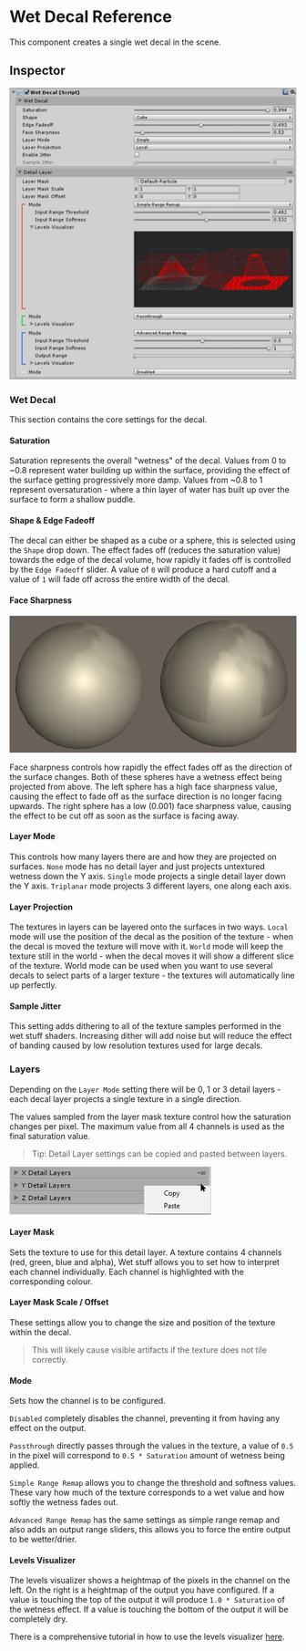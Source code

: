 # Wet Decal Reference

This component creates a single wet decal in the scene.

## Inspector

![Wet Decal Inspector](../images/WetDecalInspector.png)

### Wet Decal

This section contains the core settings for the decal.

#### Saturation

Saturation represents the overall "wetness" of the decal. Values from 0 to ~0.8 represent water building up within the surface, providing the effect of the surface getting progressively more damp. Values from ~0.8 to 1 represent oversaturation - where a thin layer of water has built up over the surface to form a shallow puddle.

#### Shape & Edge Fadeoff

The decal can either be shaped as a cube or a sphere, this is selected using the `Shape` drop down. The effect fades off (reduces the saturation value) towards the edge of the decal volume, how rapidly it fades off is controlled by the `Edge Fadeoff` slider. A value of `0` will produce a hard cutoff and a value of `1` will fade off across the entire width of the decal.

#### Face Sharpness

![Wet Decal Inspector](../images/FaceSharpness.png)

Face sharpness controls how rapidly the effect fades off as the direction of the surface changes. Both of these spheres have a wetness effect being projected from above. The left sphere has a high face sharpness value, causing the effect to fade off as the surface direction is no longer facing upwards. The right sphere has a low (0.001) face sharpness value, causing the effect to be cut off as soon as the surface is facing away.

#### Layer Mode

This controls how many layers there are and how they are projected on surfaces. `None` mode has no detail layer and just projects untextured wetness down the Y axis. `Single` mode projects a single detail layer down the Y axis. `Triplanar` mode projects 3 different layers, one along each axis.

#### Layer Projection

The textures in layers can be layered onto the surfaces in two ways. `Local` mode will use the position of the decal as the position of the texture - when the decal is moved the texture will move with it. `World` mode will keep the texture still in the world - when the decal moves it will show a different slice of the texture. World mode can be used when you want to use several decals to select parts of a larger texture - the textures will automatically line up perfectly.

#### Sample Jitter

This setting adds dithering to all of the texture samples performed in the wet stuff shaders. Increasing dither will add noise but will reduce the effect of banding caused by low resolution textures used for large decals.

### Layers

Depending on the `Layer Mode` setting there will be 0, 1 or 3 detail layers - each decal layer projects a single texture in a single direction.

The values sampled from the layer mask texture control how the saturation changes per pixel. The maximum value from all 4 channels is used as the final saturation value.

> Tip: Detail Layer settings can be copied and pasted between layers.

![Copy Paste Tip](../images/CopyPaste.png)

#### Layer Mask

Sets the texture to use for this detail layer. A texture contains 4 channels (red, green, blue and alpha), Wet stuff allows you to set how to interpret each channel individually. Each channel is highlighted with the corresponding colour.

#### Layer Mask Scale / Offset

These settings allow you to change the size and position of the texture within the decal.

> This will likely cause visible artifacts if the texture does not tile correctly.

#### Mode

Sets how the channel is to be configured.

`Disabled` completely disables the channel, preventing it from having any effect on the output.

`Passthrough` directly passes through the values in the texture, a value of `0.5` in the pixel will correspond to `0.5 * Saturation` amount of wetness being applied.

`Simple Range Remap` allows you to change the threshold and softness values. These vary how much of the texture corresponds to a wet value and how softly the wetness fades out.

`Advanced Range Remap` has the same settings as simple range remap and also adds an output range sliders, this allows you to force the entire output to be wetter/drier.

#### Levels Visualizer

The levels visualizer shows a heightmap of the pixels in the channel on the left. On the right is a heightmap of the output you have configured. If a value is touching the top of the output it will produce `1.0 * Saturation` of the wetness effect. If a value is touching the bottom of the output it will be completely dry.

There is a comprehensive tutorial in how to use the levels visualizer [here](/Tutorials/LevelsVisualizer).